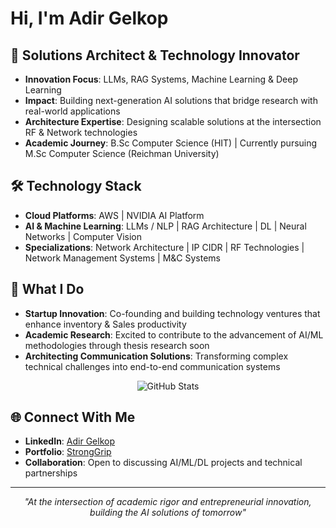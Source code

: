 # Hi, I'm Adir Gelkop

## 🎯 Solutions Architect & Technology Innovator
- **Innovation Focus**: LLMs, RAG Systems, Machine Learning & Deep Learning
- **Impact**: Building next-generation AI solutions that bridge research with real-world applications
- **Architecture Expertise**: Designing scalable solutions at the intersection RF & Network technologies
- **Academic Journey**: B.Sc Computer Science (HIT) | Currently pursuing M.Sc Computer Science (Reichman University)

## 🛠️ Technology Stack
- **Cloud Platforms**: AWS | NVIDIA AI Platform  
- **AI & Machine Learning**: LLMs / NLP | RAG Architecture | DL | Neural Networks | Computer Vision
- **Specializations**: Network Architecture | IP CIDR | RF Technologies | Network Management Systems | M&C Systems

## 🔬 What I Do
- **Startup Innovation**: Co-founding and building technology ventures that enhance inventory & Sales productivity
- **Academic Research**: Excited to contribute to the advancement of AI/ML methodologies through thesis research soon
- **Architecting Communication Solutions**: Transforming complex technical challenges into end-to-end communication systems

<div align="center">

![GitHub Stats](https://github-readme-stats.vercel.app/api?username=AdirGelkop&show_icons=true&theme=tokyonight&hide_border=true&bg_color=0D1117)

</div>

## 🌐 Connect With Me
- **LinkedIn**: [Adir Gelkop](https://www.linkedin.com/in/adir-gelkop/)
- **Portfolio**: [StrongGrip](https://app--stron-grip-2c80b785.base44.app/)
- **Collaboration**: Open to discussing AI/ML/DL projects and technical partnerships

---
<div align="center">
  
*"At the intersection of academic rigor and entrepreneurial innovation, building the AI solutions of tomorrow"* 

</div>
